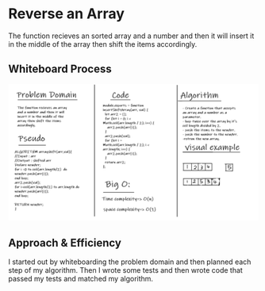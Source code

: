 # Reverse an Array

The function recieves an sorted array and a number and then it will insert it in the middle of the array then shift the items accordingly.

## Whiteboard Process

![array-shift](array-shift.PNG)

## Approach & Efficiency

I started out by whiteboarding the problem domain and then planned each step of my algorithm. Then I wrote some tests and then wrote code that passed my tests and matched my algorithm.

